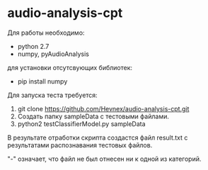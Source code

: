 # audio-analysis-cpt

Для работы необходимо:
- python 2.7
- numpy, pyAudioAnalysis

для установки отсутсвующих библиотек:
- pip install numpy

Для запуска теста требуется:
1) git clone https://github.com/Hevnex/audio-analysis-cpt.git
2) Создать папку sampleData с тестовыми файлами.
3) python2 testClassifierModel.py sampleData

В результате отработки скрипта создастся файл result.txt с результатами распознавания тестовых файлов. 

"-" означает, что файл не был отнесен ни к одной из категорий.

